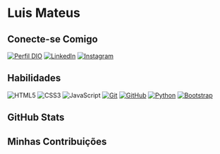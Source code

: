 # Luis Mateus

## Conecte-se Comigo
[![Perfil DIO](https://img.shields.io/badge/-Meu%20Perfil%20na%20DIO-30A3DC?style=for-the-badge)](https://web.dio.me/users/SEUUSERNAME/)
[![LinkedIn](https://img.shields.io/badge/LinkedIn-000?style=for-the-badge&logo=linkedin&logoColor=0E76A8)](https://www.linkedin.com/in/luis-mateus-dos-reis-faria-979370173/)
[![Instagram](https://img.shields.io/badge/Instagram-000?style=for-the-badge&logo=instagram)](https://www.instagram.com/lmateusfaria/)

## Habilidades 
![HTML5](https://img.shields.io/badge/HTML-000?style=for-the-badge&logo=html5&logoColor=E94D5F)
![CSS3](https://img.shields.io/badge/CSS3-000?style=for-the-badge&logo=css3&logoColor=30A3DC)
![JavaScript](https://img.shields.io/badge/JavaScript-000?style=for-the-badge&logo=javascript)
[![Git](https://img.shields.io/badge/Git-000?style=for-the-badge&logo=git&logoColor=E94D5F)](https://git-scm.com/doc) 
[![GitHub](https://img.shields.io/badge/GitHub-000?style=for-the-badge&logo=github&logoColor=30A3DC)](https://docs.github.com/)
[![Python](https://img.shields.io/badge/Python-000?style=for-the-badge&logo=python&logoColor=30A3D)](https://docs.python.org/3/)
[![Bootstrap](https://img.shields.io/badge/Bootstrap-000?style=for-the-badge&logo=bootstrap&logoColor=30AC0)](https://getbootstrap.com/docs/4.1/getting-started/introduction//)


## GitHub Stats

## Minhas Contribuições
